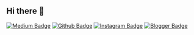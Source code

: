 ## Hi there 👋

[![Medium Badge](https://img.shields.io/badge/-LinkedIn-blue?style=flat-quare&labelColor=blue&logo=LinkedIn&logoColor=white&link=link)](link) 
[![Github Badge](https://img.shields.io/badge/-Github-000?style=quare&labelColor=000&logo=Github&logoColor=white&link=link)](link) 
[![Instagram Badge](https://img.shields.io/badge/-Kaggle-blue?style)](https://www.kaggle.com/yunusemreyldz) 
[![Blogger Badge](https://img.shields.io/badge/-Hugging_Face-yellow?style=flat-quare&labelColor=yellow&logo=HuggingFace&logoColor=white&link=link)](link)
